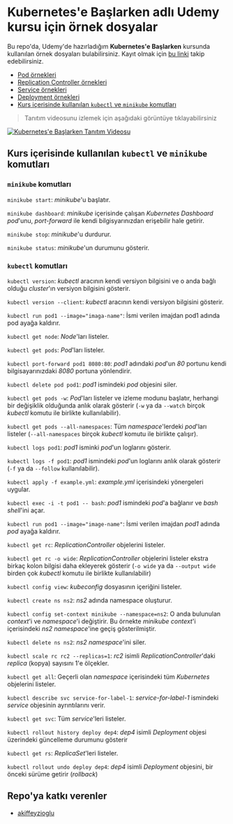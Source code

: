 # Kubernetes'e Başlarken adlı Udemy kursu için örnek dosyalar

Bu repo'da, Udemy'de hazırladığım **Kubernetes'e Başlarken** kursunda kullanılan örnek dosyaları bulabilirsiniz. Kayıt olmak için [bu linki](https://www.udemy.com/course/kubernetese-baslarken/?referralCode=A2115E4E29667B515210) takip edebilirsiniz.

* [Pod örnekleri](https://github.com/sadedil/udemy-kubernetes-kurs-ornekleri/tree/main/01-pod)
* [Replication Controller örnekleri](https://github.com/sadedil/udemy-kubernetes-kurs-ornekleri/tree/main/02-rc)
* [Service örnekleri](https://github.com/sadedil/udemy-kubernetes-kurs-ornekleri/tree/main/03-svc)
* [Deployment örnekleri](https://github.com/sadedil/udemy-kubernetes-kurs-ornekleri/tree/main/04-dep)
* [Kurs içerisinde kullanılan `kubectl` ve `minikube` komutları](#kurs-içerisinde-kullanılan-kubectl-ve-minikube-komutları)

> Tanıtım videosunu izlemek için aşağıdaki görüntüye tıklayabilirsiniz

[![Kubernetes'e Başlarken Tanıtım Videosu](https://user-images.githubusercontent.com/2132971/111875775-898c8500-89ac-11eb-90e0-bf997024324e.png)](https://www.youtube.com/watch?v=3uZDuYts7tI&feature=youtu.be&hd=1 "Kubernetes'e Başlarken Tanıtım Videosu")

## Kurs içerisinde kullanılan `kubectl` ve `minikube` komutları

### `minikube` komutları

`minikube start`: _minikube_'u başlatır.

`minikube dashboard`: _minikube_ içerisinde çalışan _Kubernetes Dashboard_ _pod_'unu, _port-forward_ ile kendi bilgisyarınızdan erişebilir hale getirir.

`minikube stop`: _minikube_'u durdurur.

`minikube status`: _minikube_'un durumunu gösterir.

### `kubectl` komutları

`kubectl version`: _kubectl_ aracının kendi versiyon bilgisini ve o anda bağlı olduğu _cluster_'ın versiyon bilgisini gösterir.

`kubectl version --client`: _kubectl_ aracının kendi versiyon bilgisini gösterir.

`kubectl run pod1 --image="imaga-name"`: İsmi verilen imajdan pod1 adında pod ayağa kaldırır.

`kubectl get node`: _Node_'ları listeler.

`kubectl get pods`: _Pod_'ları listeler.

`kubectl port-forward pod1 8080:80`: _pod1_ adındaki _pod_'un _80_ portunu kendi bilgisayarınızdaki _8080_ portuna yönlendirir.

`kubectl delete pod pod1`: _pod1_ ismindeki _pod_ objesini siler.

`kubectl get pods -w`: _Pod_'ları listeler ve izleme modunu başlatır, herhangi bir değişiklik olduğunda anlık olarak gösterir (`-w` ya da `--watch` birçok _kubectl_ komutu ile birlikte kullanılabilir).

`kubectl get pods --all-namespaces`: Tüm _namespace_'lerdeki _pod_'ları listeler (`--all-namespaces` birçok _kubectl_ komutu ile birlikte çalışır).

`kubectl logs pod1`: _pod1_ isminki _pod_'un loglarını gösterir. 

`kubectl logs -f pod1`: _pod1_ ismindeki _pod_'un loglarını anlık olarak gösterir (`-f` ya da `--follow` kullanılabilir).

`kubectl apply -f example.yml`: _example.yml_ içerisindeki yönergeleri uygular. 

`kubectl exec -i -t pod1 -- bash`: _pod1_ ismindeki _pod_'a bağlanır ve _bash_ _shell_'ini açar. 

`kubectl run pod1 --image="image-name"`: İsmi verilen imajdan _pod1_ adında _pod_ ayağa kaldırır.

`kubectl get rc`: _ReplicationController_ objelerini listeler.

`kubectl get rc -o wide`: _ReplicationController_ objelerini listeler ekstra birkaç kolon bilgisi daha ekleyerek gösterir (`-o wide` ya da `--output wide` birden çok _kubectl_ komutu ile birlikte kullanılabilir)

`kubectl config view`: _kubeconfig_ dosyasının içeriğini listeler.

`kubectl create ns ns2`: _ns2_ adında namespace oluşturur. 

`kubectl config set-context minikube --namespace=ns2`: O anda bulunulan _context_'i ve _namespace_'i değiştirir. Bu örnekte _minikube_ _context_'i içerisindeki _ns2_ _namespace_'ine geçiş gösterilmiştir.

`kubectl delete ns ns2`: _ns2_ _namespace_'ini siler.

`kubectl scale rc rc2 --replicas=1`: _rc2_ isimli _ReplicationController_'daki _replica_ (kopya) sayısını 1'e ölçekler.

`kubectl get all`: Geçerli olan _namespace_ içerisindeki tüm _Kubernetes_ objelerini listeler.

`kubectl describe svc service-for-label-1`: _service-for-label-1_ ismindeki _service_ objesinin ayrıntılarını verir. 

`kubectl get svc`: Tüm _service_'leri listeler. 

`kubectl rollout history deploy dep4`: _dep4_ isimli _Deployment_ objesi üzerindeki güncelleme durumunu gösterir

`kubectl get rs`: _ReplicaSet_'leri listeler.

`kubectl rollout undo deploy dep4`: _dep4_ isimli _Deployment_ objesini, bir önceki sürüme getirir (_rollback_)

## Repo'ya katkı verenler

- [akiffeyzioglu](https://github.com/akiffeyzioglu)
